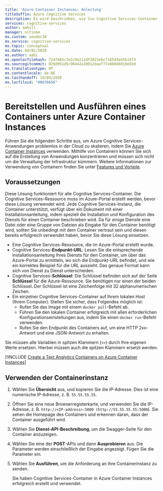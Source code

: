 ```yaml
---
title: 'Azure Container Instances: Anleitung'
titleSuffix: Azure Cognitive Services
description: Es wird beschrieben, wie Sie Cognitive Services-Container für Azure Container Instances bereitstellen.
services: cognitive-services
author: aahill
manager: nitinme
ms.custom: seodec18
ms.service: cognitive-services
ms.topic: conceptual
ms.date: 04/01/2020
ms.author: aahi
ms.openlocfilehash: f247465c7e2c0a212df2821ebc7165d3ee5b15f3
ms.sourcegitcommit: 829d951d5c90442a38012daaf77e86046018e5b9
ms.translationtype: HT
ms.contentlocale: de-DE
ms.lasthandoff: 10/09/2020
ms.locfileid: "80876656"
---
```

# <a name="deploy-and-run-container-on-azure-container-instance"></a>Bereitstellen und Ausführen eines Containers unter Azure Container Instances

Führen Sie die folgenden Schritte aus, um Azure Cognitive Services-Anwendungen problemlos in der Cloud zu skalieren, indem Sie [Azure Container Instances](https://docs.microsoft.com/azure/container-instances/) verwenden. Mithilfe von Containern können Sie sich auf die Erstellung von Anwendungen konzentrieren und müssen sich nicht um die Verwaltung der Infrastruktur kümmern. Weitere Informationen zur Verwendung von Containern finden Sie unter [Features und Vorteile](../cognitive-services-container-support.md#features-and-benefits).

## <a name="prerequisites"></a>Voraussetzungen

Diese Lösung funktioniert für alle Cognitive Services-Container. Die Cognitive Services-Ressource muss im Azure-Portal erstellt werden, bevor diese Lösung verwendet wird. Jede Cognitive Services-Instanz, die Container unterstützt, verfügt über ein Dokument mit einer Installationsanleitung, indem speziell die Installation und Konfiguration des Diensts für einen Container beschrieben wird. Da für einige Dienste eine Datei oder eine Gruppe von Dateien als Eingabe für den Container benötigt wird, sollten Sie unbedingt mit dem Container vertraut sein und diesen bereits erfolgreich verwendet haben, bevor Sie diese Lösung einsetzen.

* Eine Cognitive Services-Ressource, die im Azure-Portal erstellt wurde.
* Cognitive Services-**Endpunkt-URL**: Lesen Sie die entsprechende Installationsanleitung Ihres Diensts für den Container, um über das Azure-Portal zu ermitteln, wo sich die Endpunkt-URL befindet, und wie ein korrektes Beispiel für die URL aussieht. Das genaue Format kann sich von Dienst zu Dienst unterscheiden.
* Cognitive Services-**Schlüssel**: Die Schlüssel befinden sich auf der Seite **Schlüssel** für die Azure-Ressource. Sie benötigen nur einen der beiden Schlüssel. Der Schlüssel ist eine Zeichenfolge mit 32 alphanumerischen Zeichen.
* Ein einzelner Cognitive Services-Container auf Ihrem lokalen Host (Ihrem Computer). Stellen Sie sicher, dass Folgendes möglich ist:
  * Rufen Sie das Image mit einem `docker pull`-Befehl ab.
  * Führen Sie den lokalen Container erfolgreich mit allen erforderlichen Konfigurationseinstellungen aus, indem Sie einen `docker run`-Befehl verwenden.
  * Rufen Sie den Endpunkt des Containers auf, um eine HTTP 2xx-Antwort und eine JSON-Antwort zu erhalten.

Sie müssen alle Variablen in spitzen Klammern (`<>`) durch Ihre eigenen Werte ersetzen. Hierbei müssen auch die spitzen Klammern ersetzt werden.

[!INCLUDE [Create a Text Analytics Containers on Azure Container Instances](includes/create-container-instances-resource.md)]

## <a name="use-the-container-instance"></a>Verwenden der Containerinstanz

1. Wählen Sie **Übersicht** aus, und kopieren Sie die IP-Adresse. Dies ist eine numerische IP-Adresse, z. B. `55.55.55.55`.
1. Öffnen Sie eine neue Browserregisterkarte, und verwenden Sie die IP-Adresse, z. B. `http://<IP-address>:5000 (http://55.55.55.55:5000`). Sie sehen die Homepage des Containers und erkennen daran, dass der Container ausgeführt wird.

1. Wählen Sie **Dienst-API-Beschreibung**, um die Swagger-Seite für den Container anzuzeigen.

1. Wählen Sie eine der **POST**-APIs und dann **Ausprobieren** aus.  Die Parameter werden einschließlich der Eingabe angezeigt. Fügen Sie die Parameter ein.

1. Wählen Sie **Ausführen**, um die Anforderung an Ihre Containerinstanz zu senden.

    Sie haben Cognitive Services-Container in Azure Container Instances erfolgreich erstellt und verwendet.
